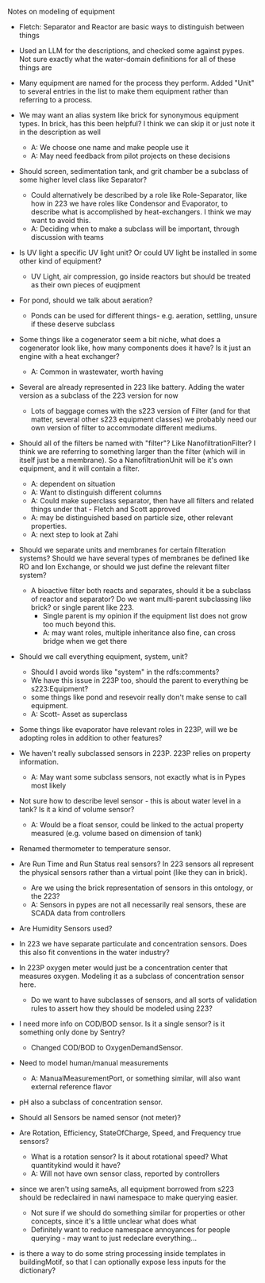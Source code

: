 Notes on modeling of equipment
- Fletch: Separator and Reactor are basic ways to distinguish between things
- Used an LLM for the descriptions, and checked some against pypes. Not sure exactly what the water-domain definitions for all of these things are
- Many equipment are named for the process they perform. Added "Unit" to several entries in the list to make them equipment rather than referring to a process. 
- We may want an alias system like brick for synonymous equipment types. In brick, has this been helpful? I think we can skip it or just note it in the description as well
    - A: We choose one name and make people use it
    - A: May need feedback from pilot projects on these decisions
- Should screen, sedimentation tank, and grit chamber be a subclass of some higher level class like Separator?
    - Could alternatively be described by a role like Role-Separator, like how in 223 we have roles like Condensor and Evaporator, to describe what is accomplished by heat-exchangers. I think we may want to avoid this.
    - A: Deciding when to make a subclass will be important, through discussion with teams
- Is UV light a specific UV light unit? Or could UV light be installed in some other kind of equipment?
    - UV Light, air compression, go inside reactors but should be treated as their own pieces of euqipment
- For pond, should we talk about aeration?
  - Ponds can be used for different things- e.g. aeration, settling, unsure if these deserve subclass
- Some things like a cogenerator seem a bit niche, what does a cogenerator look like, how many components does it have? Is it just an engine with a heat exchanger?
    - A: Common in wastewater, worth having
- Several are already represented in 223 like battery. Adding the water version as a subclass of the 223 version for now
    - Lots of baggage comes with the s223 version of Filter (and for that matter, several other s223 equipment classes) we probably need our own version of filter to accommodate different mediums.
- Should all of the filters be named with "filter"? Like NanofiltrationFilter? I think we are referring to something larger than the filter (which will in itself just be a membrane). So a NanofiltrationUnit will be it's own equipment, and it will contain a filter.
    - A: dependent on situation
    - A: Want to distinguish different columns
    - A: Could make superclass separator, then have all filters and related things under that - Fletch and Scott approved
    - A: may be distinguished based on particle size, other relevant properties.
    - A: next step to look at Zahi 
- Should we separate units and membranes for certain filteration systems? Should we have several types of membranes be defined like RO and Ion Exchange, or should we just define the relevant filter system?
    - A bioactive filter both reacts and separates, should it be a subclass of reactor and separator? Do we want multi-parent subclassing like brick? or single parent like 223.
        - Single parent is my opinion if the equipment list does not grow too much beyond this.
        - A: may want roles, multiple inheritance also fine, can cross bridge when we get there
- Should we call everything equipment, system, unit? 
    - Should I avoid words like "system" in the rdfs:comments?
    - We have this issue in 223P too, should the parent to everything be s223:Equipment? 
    - some things like pond and resevoir really don't make sense to call equipment.
    - A: Scott- Asset as superclass
- Some things like evaporator have relevant roles in 223P, will we be adopting roles in addition to other features?
- We haven't really subclassed sensors in 223P. 223P relies on property information.
    - A: May want some subclass sensors, not exactly what is in Pypes most likely 
- Not sure how to describe level sensor - this is about water level in a tank? Is it a kind of volume sensor?
    - A: Would be a float sensor, could be linked to the actual property measured (e.g. volume based on dimension of tank)
- Renamed thermometer to temperature sensor.
- Are Run Time and Run Status real sensors? In 223 sensors all represent the physical sensors rather than a virtual point (like they can in brick).
    - Are we using the brick representation of sensors in this ontology, or the 223?
    - A: Sensors in pypes are not all necessarily real sensors, these are SCADA data from controllers
- Are Humidity Sensors used?
- In 223 we have separate particulate and concentration sensors. Does this also fit conventions in the water industry?
- In 223P oxygen meter would just be a concentration center that measures oxygen. Modeling it as a subclass of concentration sensor here. 
    - Do we want to have subclasses of sensors, and all sorts of validation rules to assert how they should be modeled using 223?
- I need more info on COD/BOD sensor. Is it a single sensor? is it something only done by Sentry?
    - Changed COD/BOD to OxygenDemandSensor.
- Need to model human/manual measurements
    - A: ManualMeasurementPort, or something similar, will also want external reference flavor
- pH also a subclass of concentration sensor.
- Should all Sensors be named sensor (not meter)?
- Are Rotation, Efficiency, StateOfCharge, Speed, and Frequency true sensors?
    - What is a rotation sensor? Is it about rotational speed? What quantitykind would it have?
    - A: Will not have own sensor class, reported by controllers
- since we aren't using sameAs, all equipment borrowed from s223 should be redeclaired in nawi namespace to make querying easier.
    - Not sure if we should do something similar for properties or other concepts, since it's a little unclear what does what
    - Definitely want to reduce namespace annoyances for people querying - may want to just redeclare everything...

- is there a way to do some string processing inside templates in buildingMotif, so that I can optionally expose less inputs for the dictionary? 
